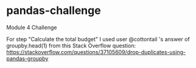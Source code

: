 # pandas-challenge
Module 4 Challenge

For step "Calculate the total budget" I used user @cottontail 's answer of groupby.head(1) from this Stack Overflow question:
https://stackoverflow.com/questions/37105609/drop-duplicates-using-pandas-groupby


